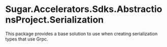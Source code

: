 # Sugar.Accelerators.Sdks.AbstractionsProject.Serialization

This package provides a base solution to use when creating serialization types that use Grpc.
